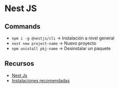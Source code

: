 # Nest JS

## Commands
- `npm i -g @nestjs/cli` -> Instalación a nivel general
- `nest new project-name` -> Nuevo proyecto
- `npm unistall pkj-name` -> Desinstalar un paquete

## Recursos
- [Nest Js](https://docs.nestjs.com/)
- [Instalaciones recomendadas](https://gist.github.com/Klerith/c0ef4f48d986e2cf3308bb54fff84ea5)